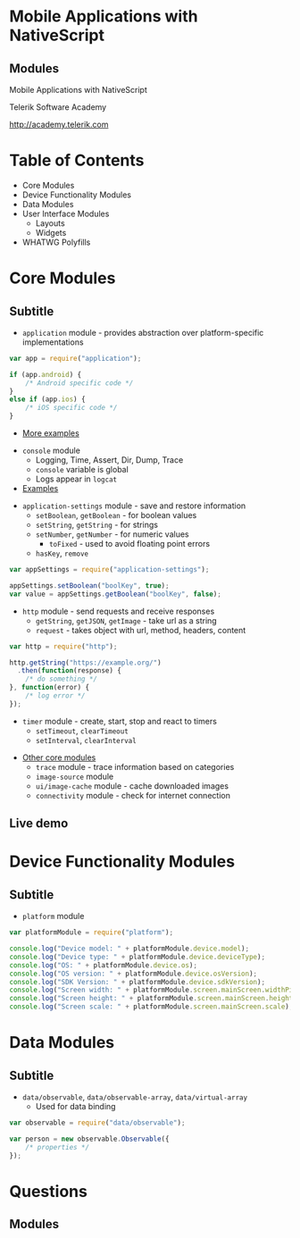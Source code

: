 <!-- section start -->
<!-- attr: { id:'title', class:'slide-title', hasScriptWrapper:true } -->
# Mobile Applications with NativeScript
## Modules

<div class="signature">
    <p class="signature-course">Mobile Applications with NativeScript</p>
    <p class="signature-initiative">Telerik Software Academy</p>
    <a href="http://academy.telerik.com" class="signature-link">http://academy.telerik.com</a>
</div>

<!-- section start -->
<!-- attr: { id:'table-of-contents', style:'font-size:38px' } -->
# Table of Contents
- Core Modules
- Device Functionality Modules
- Data Modules
- User Interface Modules
  - Layouts
  - Widgets
- WHATWG Polyfills

<!-- section start -->
<!-- attr: { class:'slide-section', showInPresentation:true } -->
# Core Modules
## Subtitle

<!-- attr: { showInPresentation:true } -->
<!-- # Core Modules -->
- `application` module - provides abstraction over platform-specific implementations

```js
var app = require("application");

if (app.android) {
	/* Android specific code */
}
else if (app.ios) {
	/* iOS specific code */
}
```
- [More examples](https://docs.nativescript.org/ApiReference/application/HOW-TO.html)

<!-- attr: { showInPresentation:true } -->
<!-- # Core Modules -->
- `console` module
  - Logging, Time, Assert, Dir, Dump, Trace
  - `console` variable is global
  - Logs appear in `logcat`
- [Examples](https://docs.nativescript.org/ApiReference/console/HOW-TO.html)

<!-- attr: { showInPresentation:true } -->
<!-- # Core Modules -->
- `application-settings` module - save and restore information
  - `setBoolean`, `getBoolean` - for boolean values
  - `setString`, `getString` - for strings
  - `setNumber`, `getNumber` - for numeric values
    - `toFixed` - used to avoid floating point errors
  - `hasKey`, `remove`

```js
var appSettings = require("application-settings");

appSettings.setBoolean("boolKey", true);
var value = appSettings.getBoolean("boolKey", false);
```

<!-- attr: { showInPresentation:true, style:'font-size:44px' } -->
<!-- # Core Modules -->
- `http` module - send requests and receive responses
  - `getString`, `getJSON`, `getImage` - take url as a string
  - `request` - takes object with url, method, headers, content

```js
var http = require("http");

http.getString("https://example.org/")
  .then(function(response) {
	/* do something */
}, function(error) {
	/* log error */
});
```

<!-- attr: { showInPresentation:true } -->
<!-- # Core Modules -->
- `timer` module - create, start, stop and react to timers
  - `setTimeout`, `clearTimeout`
  - `setInterval`, `clearInterval`

<!-- attr: { showInPresentation:true } -->
<!-- # Core Modules -->
- [Other core modules](https://docs.nativescript.org/core-concepts/modules#core-modules)
  - `trace` module - trace information based on categories
  - `image-source` module
  - `ui/image-cache` module - cache downloaded images
  - `connectivity` module - check for internet connection

<!-- attr: { class:'slide-section demo', showInPresentation:true } -->
<!-- Core Modules -->
## Live demo

<!-- section start -->
<!-- attr: { class:'slide-section', showInPresentation:true } -->
# Device Functionality Modules
## Subtitle

<!-- attr: { showInPresentation:true } -->
<!-- # Device Functionality Modules -->
- `platform` module

```js
var platformModule = require("platform");

console.log("Device model: " + platformModule.device.model);
console.log("Device type: " + platformModule.device.deviceType);
console.log("OS: " + platformModule.device.os);
console.log("OS version: " + platformModule.device.osVersion);
console.log("SDK Version: " + platformModule.device.sdkVersion);
console.log("Screen width: " + platformModule.screen.mainScreen.widthPixels);
console.log("Screen height: " + platformModule.screen.mainScreen.heightPixels);
console.log("Screen scale: " + platformModule.screen.mainScreen.scale);
```

<!-- section start -->
<!-- attr: { class:'slide-section', showInPresentation:true } -->
# Data Modules
## Subtitle

<!-- attr: { showInPresentation:true } -->
<!-- # Data Modules -->
- `data/observable`, `data/observable-array`, `data/virtual-array`
  - Used for data binding

```js
var observable = require("data/observable");

var person = new observable.Observable({
	/* properties */
});
```

<!-- TODO: more examples -->
<!-- TODO: UI and other modules -->

<!-- section start -->
<!-- attr: { id:'questions', class:'slide-section', showInPresentation:true } -->
# Questions
## Modules
